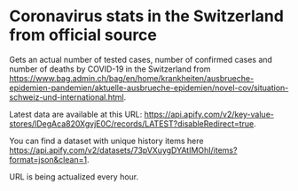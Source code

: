 # Coronavirus stats in the Switzerland from official source

Gets an actual number of tested cases, number of confirmed cases and number of deaths by COVID-19 in the Switzerland from https://www.bag.admin.ch/bag/en/home/krankheiten/ausbrueche-epidemien-pandemien/aktuelle-ausbrueche-epidemien/novel-cov/situation-schweiz-und-international.html.

Latest data are available at this URL: https://api.apify.com/v2/key-value-stores/lDegAca820XgvjE0C/records/LATEST?disableRedirect=true.

You can find a dataset with unique history items here https://api.apify.com/v2/datasets/73pVXuygDYAtIMOhI/items?format=json&clean=1.

URL is being actualized every hour.

